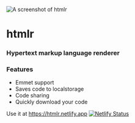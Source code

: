 ![A screenshot of htmlr](https://files.jnas.xyz/htmlr-preview.png)

# htmlr
### Hypertext markup language renderer

### Features
- Emmet support
- Saves code to localstorage
- Code sharing
- Quickly download your code

Use it at https://htmlr.netlify.app
[![Netlify Status](https://api.netlify.com/api/v1/badges/26b8b8f9-834c-4193-a9cd-396ee3b38f9f/deploy-status)](https://app.netlify.com/sites/htmlr/deploys)
